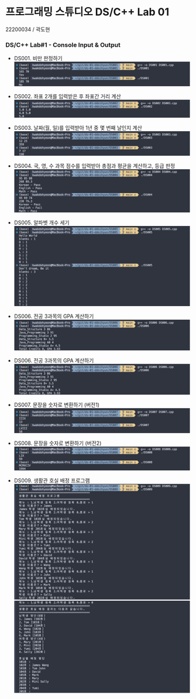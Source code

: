 # 프로그래밍 스튜디오 DS/C++ Lab 01
22200034 / 곽도현

### DS/C++ Lab#1 - Console Input & Output
- DS001. 비만 판정하기
  ![DS001](./captures/DS001.png)

- DS002. 좌표 2개를 입력받은 후 좌표간 거리 계산
  ![DS002](./captures/DS002.png)

- DS003. 날짜(월, 일)를 입력받아 1년 중 몇 번째 날인지 계산
  ![DS003](./captures/DS003.png)

- DS004. 국, 영, 수 과목 점수를 입력받아 총점과 평균을 계산하고, 등급 판정
  ![DS004](./captures/DS004.png)

- DS005. 알파벳 개수 세기
  ![DS005](./captures/DS005.png)

- DS006. 전공 3과목의 GPA 계산하기
  ![DS006](./captures/DS006.png)

- DS006. 전공 3과목의 GPA 계산하기
  ![DS006](./captures/DS006.png)

- DS007. 문장을 숫자로 변환하기 (버전1)
  ![DS007](./captures/DS007.png)

- DS008. 문장을 숫자로 변환하기 (버전2)
  ![DS008](./captures/DS008.png)

- DS009. 생활관 호실 배정 프로그램
  ![DS009](./captures/DS009.png)
  ![DS009_1](./captures/DS009_1.png)